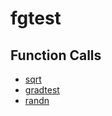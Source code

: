 # fgtest

## Function Calls
- [sqrt](CSD/kCSD/ica/kCsd1D_ICA/STICA_CORE/sqrt.md)
- [gradtest](CSD/kCSD/ica/kCsd1D_ICA/STICA_CORE/gradtest.md)
- [randn](CSD/kCSD/ica/kCsd1D_ICA/STICA_CORE/randn.md)
